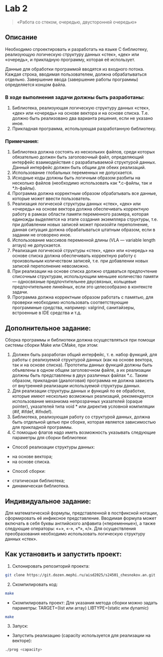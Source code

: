 # Lab 2
> «Работа со стеком, очередью, двусторонней очередью»

## Описание
Необходимо спроектировать и разработать на языке C библиотеку, реализующую логическую структуру данных «стек», «дек» или «очередь», и прикладную программу, которая её использует.

Данные для обработки программой вводятся из входного потока. Каждая строка, вводимая пользователем, должна обрабатываться отдельно. Завершение ввода (завершение работы программы) определяется концом файла.

### В ходе выполнения задачи должны быть разработаны:

1. Библиотека, реализующая логическую структуру данных «стек», «дек» или «очередь» на основе вектора и на основе списка. Т.е. должно быть реализовано два варианта решения, если не указано иное.
2. Прикладная программа, использующая разработанную библиотеку.

### Примечания:
1. Библиотека должна состоять из нескольких файлов, среди которых обязательно должен быть заголовочный файл, определяющий интерфейс взаимодействия с разрабатываемой структурой данных. Данный интерфейс должен быть общим для обеих реализаций.
2. Использование глобальных переменных не допускается.
3. Исходные коды должны быть логичным образом разбиты на несколько файлов (необходимо использовать как *.c-файлы, так и *.h-файлы).
4. Программа должна корректным образом обрабатывать все данные, которые может ввести пользователь.
5. Реализация логической структуры данных «стек», «дек» или «очередь» на основе вектора должна обеспечивать корректную работу в рамках области памяти переменного размера, которая единожды выделяется на этапе создания экземпляра структуры, т.е. при добавлении новых записей может произойти переполнение, данная ситуация должна обрабатываться штатным образом, если в задании не оговорено иное.
6. Использование массивов переменной длины (VLA — variable length arrays) не допускается.
7. Реализация логической структуры «стек», «дек» или «очередь» на основе списка должна обеспечивать корректную работу с произвольным количеством записей, т.е. при добавлении новых записей переполнение невозможно.
8. При реализации на основе списка должно отдаваться предпочтение списочным структурам, использующим меньшее количество памяти — односвязные предпочтительнее двусвязных, кольцевые предпочтительнее линейных, если это целесообразно в контексте задачи.
9. Программа должна корректным образом работать с памятью, для проверки необходимо использовать соответствующие программные средства, например: valgrind, санитайзеры, встроенные в IDE средства и т.д.

## Дополнительное задание:
Сборка программы и библиотеки должна осуществляться при помощи системы сборки Make или CMake, при этом:
1. Должен быть разработан общий интерфейс, т. е. набор функций, для работы с реализуемой структурой данных (как на основе вектора, так и на основе списка). Прототипы данных функций должны быть объявлены в одном общем заголовочном файле, а их реализации должны быть представлены в двух различных файлах *.c. Таким образом, прикладная (диалоговая) программа не должна зависеть от внутренней реализации используемой структуры данных.
2. Для реализации структуры данных и функций по ее обработке, которые имеют несколько возможных реализаций, рекомендуется использование механизма непрозрачных указателей (opaque pointer), указателей типа void * или директив условной компиляции (#if, #ifdef, #ifndef).
3. Библиотека, реализующая работу со структурой данных, должна быть отдельной целью при сборке, которая является зависимостью для прикладной программы.
4. С помощью флагов надо иметь возможность указывать следующие параметры для сборки библиотеки:
- Способ реализации структуры данных:
+ на основе вектора;
+ на основе списка.
- Способ сборки:
+ статическая библиотека;
+ динамическая библиотека.


## Индивидуальное задание:
Для математической формулы, представленной в постфиксной нотации, сформировать её инфиксное представление.
Вводимая формула может включать в себя буквы английского алфавита («переменные»), а также следующие операторы: «+», «-», «*», «/».
Для осуществления преобразования необходимо использовать логическую структуру данных «стек».

## Как установить и запустить проект:
1. Склонировать репозиторий проекта:
```bash
git clone https://git.dozen.mephi.ru/aisd2025/s24501_chesnokov.an.git
```
2. Скомпилировать код:
```bash
make
```
- Скомпилировать проект:
Для указания метода сборки можно задать параметры:
TARGET=(list или array)
LIBTYPE=(static или dynamic)
```bash
make
```

3. Запуск:
- Запустить реализацию (capacity используется для реализации на векторе):
```bash
./prog <capacity>
```
